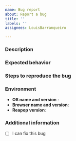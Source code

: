 ```yaml
---
name: Bug report
about: Report a bug
title: ''
labels: ''
assignees: LouisBarranqueiro

---
```


### Description
<!-- Clearly describe the bug. -->


### Expected behavior
<!-- Clearly describe what you expected to happen. -->
<!-- If applicable, add screenshots to help explain your problem. -->


### Steps to reproduce the bug
 <!-- Describe steps to reproduce the bug. -->


### Environment
 - **OS name and version** : 
 - **Browser name and version**:
 - **Reapop version**:

### Additional information
- [ ] I can fix this bug <!-- Check this box if you can work on it and create a pull request -->

